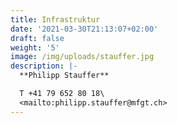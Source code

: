 ```yaml
---
title: Infrastruktur
date: '2021-03-30T21:13:07+02:00'
draft: false
weight: '5'
image: /img/uploads/stauffer.jpg
description: |-
  **Philipp Stauffer**

  T +41 79 652 80 18\
  <mailto:philipp.stauffer@mfgt.ch>
---
```


